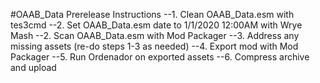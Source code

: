 #OAAB_Data Prerelease Instructions
--1. Clean OAAB_Data.esm with tes3cmd
--2. Set OAAB_Data.esm date to 1/1/2020 12:00AM with Wrye Mash
--2. Scan OAAB_Data.esm with Mod Packager
--3. Address any missing assets (re-do steps 1-3 as needed)
--4. Export mod with Mod Packager
--5. Run Ordenador on exported assets
--6. Compress archive and upload